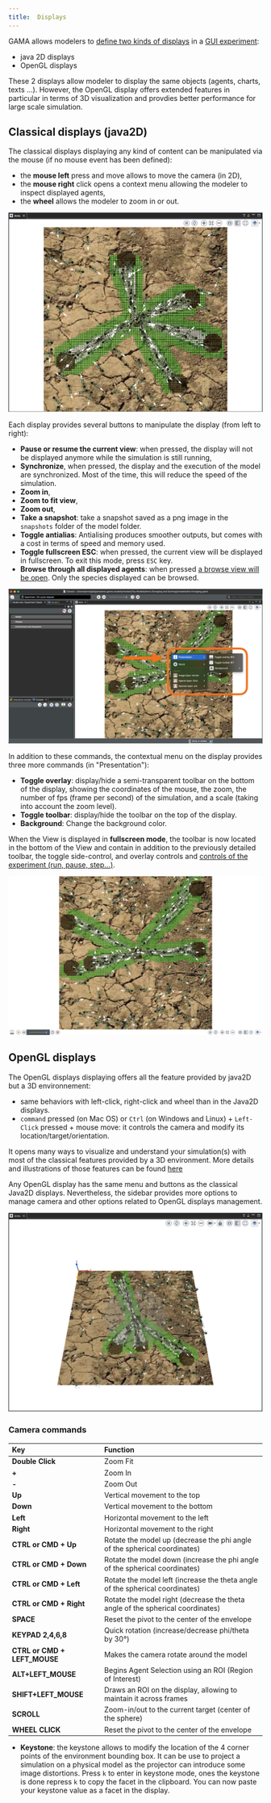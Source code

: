 ```yaml
---
title:  Displays
---
```



GAMA allows modelers to [define two kinds of displays](DefiningDisplaysGeneralities) in a [GUI experiment](DefiningGUIExperiment):

* java 2D displays
* OpenGL displays

These 2 displays allow modeler to display the same objects (agents, charts, texts ...). However, the OpenGL display offers extended features in particular in terms of 3D visualization and provdies better performance for large scale simulation.

## Classical displays (java2D)

The classical displays displaying any kind of content can be manipulated via the mouse (if no mouse event has been defined):

* the **mouse left** press and move allows to move the camera (in 2D),
* the **mouse right** click opens a context menu allowing the modeler to inspect displayed agents,
* the **wheel** allows the modeler to zoom in or out.

![Java2D display.](/resources/images/runningExperiments/display_java2D.png)

Each display provides several buttons to manipulate the display (from left to right):

* **Pause or resume the current view**: when pressed, the display will not be displayed anymore while the simulation is still running,
* **Synchronize**, when pressed, the display and the execution of the model are synchronized. Most of the time, this will reduce the speed of the simulation.
* **Zoom in**,
* **Zoom to fit view**,
* **Zoom out**,
* **Take a snapshot**: take a snapshot saved as a png image in the `snapshots` folder of the model folder.
* **Toggle antialias**: Antialising produces smoother outputs, but comes with a cost in terms of speed and memory used.
* **Toggle fullscreen ESC**: when pressed, the current view will be displayed in fullscreen. To exit this mode, press `ESC` key.
* **Browse through all displayed agents**: when pressed [a browse view will be open](InspectorsAndMonitors#agent-browser). Only the species displayed can be browsed.


![Java2D display.](/resources/images/runningExperiments/displays_java2D_more_commands.png)

In addition to these commands, the contextual menu on the display provides three more commands (in "Presentation"):


* **Toggle overlay**: display/hide a semi-transparent toolbar on the bottom of the display, showing the coordinates of the mouse, the zoom, the number of fps (frame per second) of the simulation, and a scale (taking into account the zoom level).
* **Toggle toolbar**: display/hide the toolbar on the top of the display.
* **Background**: Change the background color.


When the View is displayed in **fullscreen mode**, the toolbar is now located in the bottom of the View and contain in addition to the previously detailed toolbar, the toggle side-control, and overlay controls and [controls of the experiment (run, pause, step...)](MenusAndCommands).

![Toolbar in a fullscreen mode display.](/resources/images/runningExperiments/displays_fullscreen_toolbar.png)


## OpenGL displays

The OpenGL displays displaying offers all the feature provided by java2D but a 3D environnement:
  * same behaviors with left-click, right-click and wheel than in the Java2D displays.
  * `command` pressed (on Mac OS) or `Ctrl` (on Windows and Linux) + `Left-Click` pressed + mouse move: it controls the camera and modify its location/target/orientation.  

It opens many ways to visualize and understand your simulation(s) with most of the classical features provided by a 3D environment. More details and illustrations of those features can be found [here](Defining3DDisplays)

Any OpenGL display has the same menu and buttons as the classical Java2D displays. Nevertheless, the sidebar provides more options to manage camera and other options related to OpenGL displays management.

![Opengl display.](/resources/images/runningExperiments/displays_opengl.png)


### Camera commands

| **Key** | **Function** |
|:--------------------------|:-----------------------------------------------------------|
| **Double Click** | Zoom Fit     |
| **+**   | Zoom In      |
| **-**   | Zoom Out     |
| **Up**  | Vertical movement to the top|
| **Down**| Vertical movement to the bottom|
| **Left**| Horizontal movement to the left |
| **Right**| Horizontal movement to the right|
| **CTRL or CMD + Up**| Rotate the model up (decrease the phi angle of the spherical coordinates)|
| **CTRL or CMD + Down**| Rotate the model down (increase the phi angle of the spherical coordinates)|
| **CTRL or CMD + Left**| Rotate the model left (increase the theta angle of the spherical coordinates)|
| **CTRL or CMD + Right**| Rotate the model right (decrease the theta angle of the spherical coordinates)|
| **SPACE** | Reset the pivot to the center of the envelope |
| **KEYPAD 2,4,6,8**| Quick rotation (increase/decrease phi/theta by 30°)|
| **CTRL or CMD + LEFT_MOUSE** | Makes the camera rotate around the model |
| **ALT+LEFT_MOUSE**| Begins Agent Selection using an ROI (Region of Interest) |
| **SHIFT+LEFT_MOUSE**| Draws an ROI on the display, allowing to maintain it across frames |
| **SCROLL**| Zoom-in/out to the current target (center of the sphere)|
| **WHEEL CLICK** | Reset the pivot to the center of the envelope |

* **Keystone**: the keystone allows to modify the location of the 4 corner points of the environment bounding box. It can be use to project a simulation on a physical model as the projector can introduce some image distortions. Press ```k``` to enter in keystone mode, ones the keystone is done repress ```k``` to copy the facet in the clipboard. You can now paste your keystone value as a facet in the display.